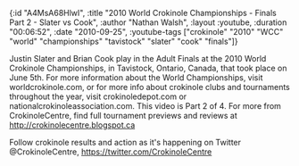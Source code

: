 {:id "A4MsA68HlwI",
 :title
 "2010 World Crokinole Championships - Finals Part 2 - Slater vs Cook",
 :author "Nathan Walsh",
 :layout :youtube,
 :duration "00:06:52",
 :date "2010-09-25",
 :youtube-tags
 ["crokinole"
  "2010"
  "WCC"
  "world"
  "championships"
  "tavistock"
  "slater"
  "cook"
  "finals"]}


Justin Slater and Brian Cook play in the Adult Finals at the 2010 World Crokinole Championships, in Tavistock, Ontario, Canada, that took place on June 5th. For more information about the World Championships, visit worldcrokinole.com, or for more info about crokinole clubs and tournaments throughout the year, visit crokinoledepot.com or nationalcrokinoleassociation.com. This video is Part 2 of 4. For more from CrokinoleCentre, find full tournament previews and reviews at http://crokinolecentre.blogspot.ca

Follow crokinole results and action as it's happening on Twitter @CrokinoleCentre, https://twitter.com/CrokinoleCentre
